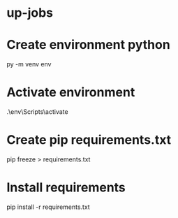 # up-jobs

# Create environment python
py -m venv env

# Activate environment
.\env\Scripts\activate 

# Create pip requirements.txt
pip freeze > requirements.txt

# Install requirements
pip install -r requirements.txt

